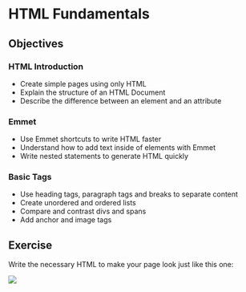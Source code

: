 # HTML Fundamentals

## Objectives

### HTML Introduction
- Create simple pages using only HTML
- Explain the structure of an HTML Document
- Describe the difference between an element and an attribute

### Emmet
- Use Emmet shortcuts to write HTML faster
- Understand how to add text inside of elements with Emmet
- Write nested statements to generate HTML quickly

### Basic Tags
- Use heading tags, paragraph tags and breaks to separate content
- Create unordered and ordered lists
- Compare and contrast divs and spans
- Add anchor and image tags

## Exercise

<p>Write the necessary HTML to make your page look just like this one:</p>

<img src="https://www.rithmschool.com/content/html_css_fundamentals/html_mock1.png">